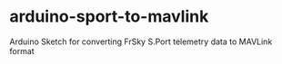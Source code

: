 # arduino-sport-to-mavlink
Arduino Sketch for converting FrSky S.Port telemetry data to MAVLink format
